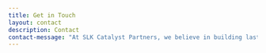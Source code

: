 ```yaml
---
title: Get in Touch
layout: contact
description: Contact
contact-message: "At SLK Catalyst Partners, we believe in building lasting relationships – we’re committed to understanding your unique needs and delivering solutions that drive real results. <br/> <br/> We’re here to help you navigate your business challenges and unlock new opportunities for growth and innovation. Whether you’re looking to discuss a specific project, seek strategic advice, or simply want to learn more about how we can assist you, we’d love to hear from you."
---
```

